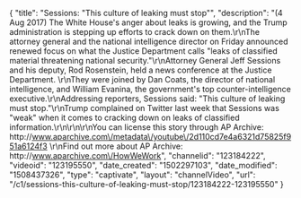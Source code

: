 {
    "title": "Sessions: \"This culture of leaking must stop\"",
    "description": "(4 Aug 2017) The White House's anger about leaks is growing, and the Trump administration is stepping up efforts to crack down on them.\r\nThe attorney general and the national intelligence director on Friday announced renewed focus on what the Justice Department calls \"leaks of classified material threatening national security.\"\r\nAttorney General Jeff Sessions and his deputy, Rod Rosenstein, held a news conference at the Justice Department. \r\nThey were joined by Dan Coats, the director of national intelligence, and William Evanina, the government's top counter-intelligence executive.\r\nAddressing reporters, Sessions said: \"This culture of leaking must stop.\"\r\nTrump complained on Twitter last week that Sessions was \"weak\" when it comes to cracking down on leaks of classified information.\r\n\r\n\r\nYou can license this story through AP Archive: http:\/\/www.aparchive.com\/metadata\/youtube\/2d110cd7e4a6321d75825f951a6124f3 \r\nFind out more about AP Archive: http:\/\/www.aparchive.com\/HowWeWork",
    "channelid": "123184222",
    "videoid": "123195550",
    "date_created": "1502297103",
    "date_modified": "1508437326",
    "type": "captivate",
    "layout": "channelVideo",
    "url": "\/c1\/sessions-this-culture-of-leaking-must-stop\/123184222-123195550"
}